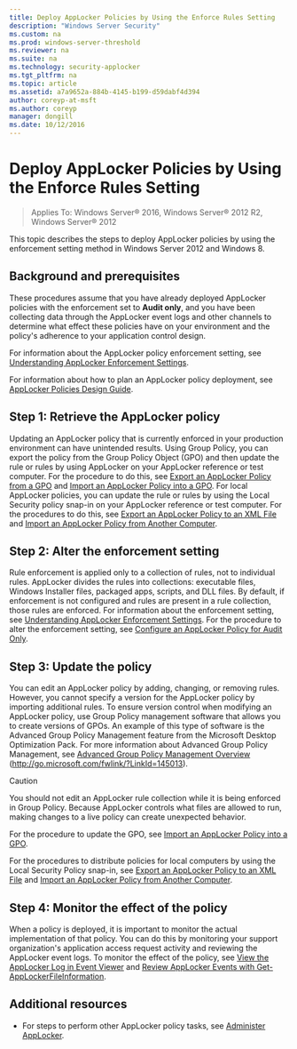 ```yaml
---
title: Deploy AppLocker Policies by Using the Enforce Rules Setting
description: "Windows Server Security"
ms.custom: na
ms.prod: windows-server-threshold
ms.reviewer: na
ms.suite: na
ms.technology: security-applocker
ms.tgt_pltfrm: na
ms.topic: article
ms.assetid: a7a9652a-884b-4145-b199-d59dabf4d394
author: coreyp-at-msft
ms.author: coreyp
manager: dongill
ms.date: 10/12/2016
---
```

# Deploy AppLocker Policies by Using the Enforce Rules Setting

>Applies To: Windows Server&reg; 2016, Windows Server&reg; 2012 R2, Windows Server&reg; 2012

This topic describes the steps to deploy AppLocker policies by using the enforcement setting method in  Windows Server 2012  and Windows 8.

## Background and prerequisites
These procedures assume that you have already deployed AppLocker policies with the enforcement set to **Audit only**, and you have been collecting data through the AppLocker event logs and other channels to determine what effect these policies have on your environment and the policy's adherence to your application control design.

For information about the AppLocker policy enforcement setting, see [Understanding AppLocker Enforcement Settings](http://technet.microsoft.com/library/ee449488(WS.10).aspx).

For information about how to plan an AppLocker policy deployment, see [AppLocker Policies Design Guide](http://go.microsoft.com/fwlink/?LinkId=215004).

## Step 1: Retrieve the AppLocker policy
Updating an AppLocker policy that is currently enforced in your production environment can have unintended results. Using Group Policy, you can export the policy from the Group Policy Object (GPO) and then update the rule or rules by using AppLocker on your AppLocker reference or test computer. For the procedure to do this, see [Export an AppLocker Policy from a GPO](policies/Export-an-AppLocker-Policy-from-a-GPO.md) and [Import an AppLocker Policy into a GPO](policies/Import-an-AppLocker-Policy-into-a-GPO.md). For local AppLocker policies, you can update the rule or rules by using the Local Security policy snap-in on your AppLocker reference or test computer. For the procedures to do this, see [Export an AppLocker Policy to an XML File](policies/Export-an-AppLocker-Policy-to-an-XML-File.md) and [Import an AppLocker Policy from Another Computer](policies/Import-an-AppLocker-Policy-from-Another-Computer.md).

## Step 2: Alter the enforcement setting
Rule enforcement is applied only to a collection of rules, not to individual rules. AppLocker divides the rules into collections: executable files, Windows Installer files, packaged apps, scripts, and DLL files. By default, if enforcement is not configured and rules are present in a rule collection, those rules are enforced. For information about the enforcement setting, see [Understanding AppLocker Enforcement Settings](http://technet.microsoft.com/library/ee449488(WS.10).aspx). For the procedure to alter the enforcement setting, see [Configure an AppLocker Policy for Audit Only](policies/Configure-an-AppLocker-Policy-for-Audit-Only.md).

## Step 3: Update the policy
You can edit an AppLocker policy by adding, changing, or removing rules. However, you cannot specify a version for the AppLocker policy by importing additional rules. To ensure version control when modifying an AppLocker policy, use Group Policy management software that allows you to create versions of GPOs. An example of this type of software is the Advanced Group Policy Management feature from the Microsoft Desktop Optimization Pack. For more information about Advanced Group Policy Management, see [Advanced Group Policy Management Overview](http://go.microsoft.com/fwlink/?LinkId=145013) (http://go.microsoft.com/fwlink/?LinkId=145013).

> [!CAUTION]
> You should not edit an AppLocker rule collection while it is being enforced in Group Policy. Because AppLocker controls what files are allowed to run, making changes to a live policy can create unexpected behavior.

For the procedure to update the GPO, see [Import an AppLocker Policy into a GPO](policies/Import-an-AppLocker-Policy-into-a-GPO.md).

For the procedures to distribute policies for local computers by using the Local Security Policy snap-in, see [Export an AppLocker Policy to an XML File](policies/Export-an-AppLocker-Policy-to-an-XML-File.md) and [Import an AppLocker Policy from Another Computer](policies/Import-an-AppLocker-Policy-from-Another-Computer.md).

## Step 4: Monitor the effect of the policy
When a policy is deployed, it is important to monitor the actual implementation of that policy. You can do this by monitoring your support organization's application access request activity and reviewing the AppLocker event logs. To monitor the effect of the policy, see [View the AppLocker Log in Event Viewer](Monitor-Application-Usage-with-AppLocker.md#BKMK_AppLkr_View_Log) and [Review AppLocker Events with Get-AppLockerFileInformation](Monitor-Application-Usage-with-AppLocker.md#BKMK_AppLkr_Review_Events).

## Additional resources

-   For steps to perform other AppLocker policy tasks, see [Administer AppLocker](Administer-AppLocker.md).



